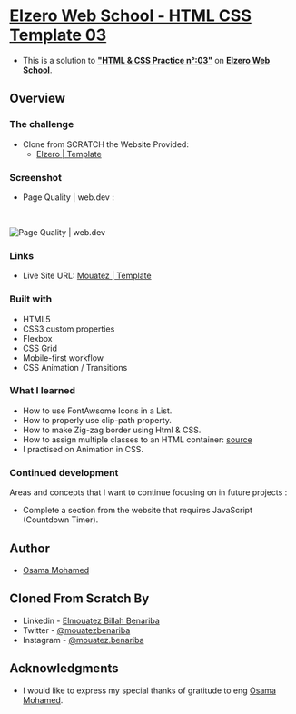 # [Elzero Web School - HTML CSS Template 03](https://mouatezbenariba.github.io/template-html-css-03/)
- This is a solution to [<b>"HTML & CSS Practice n°:03"</b>](https://elzero.org/practical-html-css/) on [<b>Elzero Web School</b>](https://elzero.org/).

## Overview

### The challenge

- Clone from SCRATCH the Website Provided:
  - [Elzero | Template](https://elzerowebschool.github.io/HTML_And_CSS_Template_Three/)

### Screenshot
- Page Quality | web.dev : 
<br>

![Page Quality | web.dev](https://github.com/mouatezbenariba/template-html-css-03/blob/main/images/page-quality.PNG)

### Links

- Live Site URL: [Mouatez | Template](https://mouatezbenariba.github.io/template-html-css-03/)

### Built with

- HTML5
- CSS3 custom properties
- Flexbox
- CSS Grid
- Mobile-first workflow
- CSS Animation / Transitions

### What I learned

- How to use FontAwsome Icons in a List.
- How to properly use clip-path property.
- How to make Zig-zag border using Html & CSS.
- How to assign multiple classes to an HTML container: [source]()
- I practised on Animation in CSS.

### Continued development

Areas and concepts that I want to continue focusing on in future projects :
  - Complete a section from the website that requires JavaScript (Countdown Timer).

## Author
- [Osama Mohamed](https://github.com/OsamaElzero)

## Cloned From Scratch By
- Linkedin - [Elmouatez Billah Benariba](https://www.linkedin.com/in/mouatezbenariba/)
- Twitter - [@mouatezbenariba](https://twitter.com/mouatezbenariba)
- Instagram - [@mouatez.benariba](https://www.instagram.com/mouatez.benariba/)

## Acknowledgments
- I would like to express my special thanks of gratitude to eng [Osama Mohamed](https://github.com/OsamaElzero).
